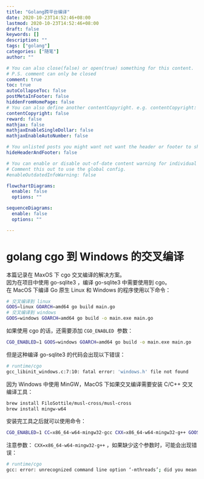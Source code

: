 ```yaml
---
title: "Golang跨平台编译"
date: 2020-10-23T14:52:46+08:00
lastmod: 2020-10-23T14:52:46+08:00
draft: false
keywords: []
description: ""
tags: ["golang"]
categories: ["随笔"]
author: ""

# You can also close(false) or open(true) something for this content.
# P.S. comment can only be closed
comment: true
toc: true
autoCollapseToc: false
postMetaInFooter: false
hiddenFromHomePage: false
# You can also define another contentCopyright. e.g. contentCopyright: "This is another copyright."
contentCopyright: false
reward: false
mathjax: false
mathjaxEnableSingleDollar: false
mathjaxEnableAutoNumber: false

# You unlisted posts you might want not want the header or footer to show
hideHeaderAndFooter: false

# You can enable or disable out-of-date content warning for individual post.
# Comment this out to use the global config.
#enableOutdatedInfoWarning: false

flowchartDiagrams:
  enable: false
  options: ""

sequenceDiagrams: 
  enable: false
  options: ""

---
```


# golang cgo 到 Windows 的交叉编译

本篇记录在 MaxOS 下 cgo 交叉编译的解决方案。<br />因为在项目中使用 go-sqlite3 ，编译 go-sqlite3 中需要使用到 cgo。<br />在 MacOS 下编译 Go 原生 Linux 和 Windows 的程序使用以下命令：
```bash
# 交叉编译到 linux
GOOS=linux GOARCH=amd64 go build main.go
# 交叉编译到 windows
GOOS=windows GOARCH=amd64 go build -o main.exe main.go 
```
如果使用 cgo 的话，还需要添加 `CGO_ENABLED`  参数：
```bash
CGO_ENABLED=1 GOOS=windows GOARCH=amd64 go build -o main.exe main.go 
```
但是这种编译 go-sqlite3 的代码会出现以下错误：
```bash
# runtime/cgo
gcc_libinit_windows.c:7:10: fatal error: 'windows.h' file not found
```
因为 Windows 中使用 MinGW，MacOS 下如果交叉编译需要安装 C/C++ 交叉编译工具：
```bash
brew install FiloSottile/musl-cross/musl-cross
brew install mingw-w64
```
安装完工具之后就可以使用命令：
```bash
CGO_ENABLED=1 CC=x86_64-w64-mingw32-gcc CXX=x86_64-w64-mingw32-g++ GOOS=windows GOARCH=amd64 go build -a -v -o store.exe store/sqlite.exe
```
注意参数： `CXX=x86_64-w64-mingw32-g++` ，如果缺少这个参数时，可能会出现错误：
```bash
# runtime/cgo
gcc: error: unrecognized command line option ‘-mthreads’; did you mean ‘-pthread’?
```



